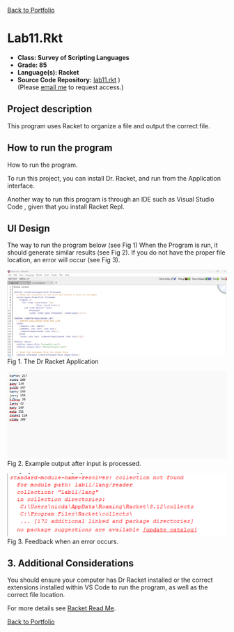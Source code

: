 [Back to Portfolio](./)

Lab11.Rkt
===============

-   **Class: Survey of Scripting Languages** 
-   **Grade: 85** 
-   **Language(s): Racket** 
-   **Source Code Repository:** [lab11.rkt](https://github.com/nickdavidson96/RacketRepo)
)  
    (Please [email me](mailto:nadavidson@csustudent.net?subject=GitHub%20Access) to request access.)

## Project description

This program uses Racket to organize a file and output the correct file.
## How to run the program

How to run the program.

To run this project, you can install Dr. Racket, and run from the Application interface.

Another way to run this program is through an IDE such as Visual Studio Code , given that you install Racket Repl.

## UI Design

The way to run the program below (see Fig 1) When the Program is run, it should generate similar results (see Fig 2). If you do not have the proper file location, an error will occur (see Fig 3).

![screenshot](images/RunProgram.png)  
Fig 1. The Dr Racket Application

![screenshot](images/RacketOutput.png)  
Fig 2. Example output after input is processed.

![screenshot](images/ErrorRacket.png)  
Fig 3. Feedback when an error occurs.

## 3. Additional Considerations

You should ensure your computer has Dr Racket installed or the correct extensions installed within VS Code to run the program, as well as the correct file location. 

For more details see [Racket Read Me](RacketReadMe.md).

[Back to Portfolio](./)
